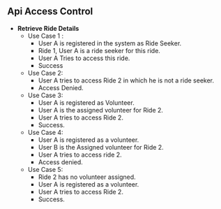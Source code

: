 
## Api Access Control ##

*  **Retrieve Ride Details**
   * Use Case 1 : 
     * User A is registered in the system as Ride Seeker.
     * Ride 1, User A is a ride seeker for this ride.
     * User A Tries to access this ride.
     * Success
   * Use Case 2:
     * User A tries to access Ride 2 in which he is not a ride seeker.
     * Access Denied.
   * Use Case 3:
     * User A is registered as Volunteer.
     * User A is the assigned volunteer for Ride 2.
     * User A tries to access Ride 2.
     * Success.
   * Use Case 4:
     * User A is registered as a volunteer.
     * User B is the Assigned volunteer for Ride 2.
     * User A tries to access ride 2.
     * Access denied.
   * Use Case 5: 
     * Ride 2 has no volunteer assigned.
     * User A is registered as a volunteer.
     * User A tries to access Ride 2.
     * Success.
    
   
  
